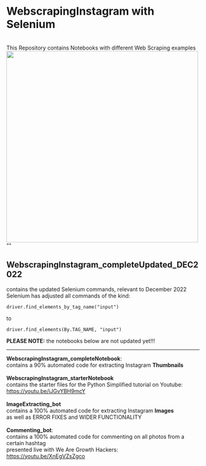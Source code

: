 # WebscrapingInstagram with Selenium
<br>
This Repository contains Notebooks with different Web Scraping examples
<br>
<img src="https://user-images.githubusercontent.com/32107652/209244834-8f60b608-1584-44f0-beb5-fa8b2310b085.jpeg" width=500>
""

## WebscrapingInstagram_completeUpdated_DEC2022 

contains the updated Selenium commands, relevant to December 2022
<br>
Selenium has adjusted all commands of the kind:

```driver.find_elements_by_tag_name("input")```

to

```driver.find_elements(By.TAG_NAME, "input")```

<b>PLEASE NOTE:</b> the notebooks below are not updated yet!!!

---

<b>WebscrapingInstagram_completeNotebook</b>: 
<br>
contains a 90% automated code for extracting Instagram <b>Thumbnails</b>
<br>
<br>
<b>WebscrapingInstagram_starterNotebook</b>
<br>
contains the starter files for the Python Simplified tutorial on Youtube:
<br>
https://youtu.be/iJGvYBH9mcY
<br>
<br>
<b>ImageExtracting_bot</b>
<br>
contains a 100% automated code for extracting Instagram <b>Images</b>
<br>
as well as ERROR FIXES and WIDER FUNCTIONALITY
<br>
<br>
<b>Commenting_bot</b>:
<br>
contains a 100% automated code for commenting on all photos from a certain hashtag
<br>
presented live with We Are Growth Hackers:
<br>
https://youtu.be/XnEgVZsZgco


